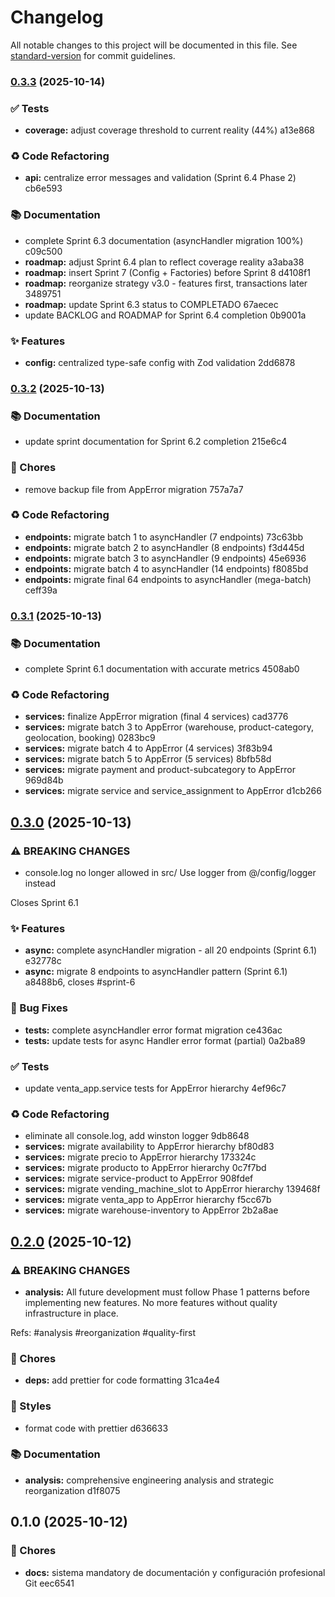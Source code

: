 # Changelog

All notable changes to this project will be documented in this file. See [standard-version](https://github.com/conventional-changelog/standard-version) for commit guidelines.

### [0.3.3](///compare/v0.3.2...v0.3.3) (2025-10-14)

### ✅ Tests

- **coverage:** adjust coverage threshold to current reality (44%) a13e868

### ♻️ Code Refactoring

- **api:** centralize error messages and validation (Sprint 6.4 Phase 2) cb6e593

### 📚 Documentation

- complete Sprint 6.3 documentation (asyncHandler migration 100%) c09c500
- **roadmap:** adjust Sprint 6.4 plan to reflect coverage reality a3aba38
- **roadmap:** insert Sprint 7 (Config + Factories) before Sprint 8 d4108f1
- **roadmap:** reorganize strategy v3.0 - features first, transactions later 3489751
- **roadmap:** update Sprint 6.3 status to COMPLETADO 67aecec
- update BACKLOG and ROADMAP for Sprint 6.4 completion 0b9001a

### ✨ Features

- **config:** centralized type-safe config with Zod validation 2dd6878

### [0.3.2](///compare/v0.3.1...v0.3.2) (2025-10-13)

### 📚 Documentation

- update sprint documentation for Sprint 6.2 completion 215e6c4

### 🧹 Chores

- remove backup file from AppError migration 757a7a7

### ♻️ Code Refactoring

- **endpoints:** migrate batch 1 to asyncHandler (7 endpoints) 73c63bb
- **endpoints:** migrate batch 2 to asyncHandler (8 endpoints) f3d445d
- **endpoints:** migrate batch 3 to asyncHandler (9 endpoints) 45e6936
- **endpoints:** migrate batch 4 to asyncHandler (14 endpoints) f8085bd
- **endpoints:** migrate final 64 endpoints to asyncHandler (mega-batch) ceff39a

### [0.3.1](///compare/v0.3.0...v0.3.1) (2025-10-13)

### 📚 Documentation

- complete Sprint 6.1 documentation with accurate metrics 4508ab0

### ♻️ Code Refactoring

- **services:** finalize AppError migration (final 4 services) cad3776
- **services:** migrate batch 3 to AppError (warehouse, product-category, geolocation, booking) 0283bc9
- **services:** migrate batch 4 to AppError (4 services) 3f83b94
- **services:** migrate batch 5 to AppError (5 services) 8bfb58d
- **services:** migrate payment and product-subcategory to AppError 969d84b
- **services:** migrate service and service_assignment to AppError d1cb266

## [0.3.0](///compare/v0.2.0...v0.3.0) (2025-10-13)

### ⚠ BREAKING CHANGES

- console.log no longer allowed in src/
  Use logger from @/config/logger instead

Closes Sprint 6.1

### ✨ Features

- **async:** complete asyncHandler migration - all 20 endpoints (Sprint 6.1) e32778c
- **async:** migrate 8 endpoints to asyncHandler pattern (Sprint 6.1) a8488b6, closes #sprint-6

### 🐛 Bug Fixes

- **tests:** complete asyncHandler error format migration ce436ac
- **tests:** update tests for async Handler error format (partial) 0a2ba89

### ✅ Tests

- update venta_app.service tests for AppError hierarchy 4ef96c7

### ♻️ Code Refactoring

- eliminate all console.log, add winston logger 9db8648
- **services:** migrate availability to AppError hierarchy bf80d83
- **services:** migrate precio to AppError hierarchy 173324c
- **services:** migrate producto to AppError hierarchy 0c7f7bd
- **services:** migrate service-product to AppError 908fdef
- **services:** migrate vending_machine_slot to AppError hierarchy 139468f
- **services:** migrate venta_app to AppError hierarchy f5cc67b
- **services:** migrate warehouse-inventory to AppError 2b2a8ae

## [0.2.0](///compare/v0.1.0...v0.2.0) (2025-10-12)

### ⚠ BREAKING CHANGES

- **analysis:** All future development must follow Phase 1 patterns
  before implementing new features. No more features without quality
  infrastructure in place.

Refs: #analysis #reorganization #quality-first

### 🧹 Chores

- **deps:** add prettier for code formatting 31ca4e4

### 💎 Styles

- format code with prettier d636633

### 📚 Documentation

- **analysis:** comprehensive engineering analysis and strategic reorganization d1f8075

## 0.1.0 (2025-10-12)

### 🧹 Chores

- **docs:** sistema mandatory de documentación y configuración profesional Git eec6541
